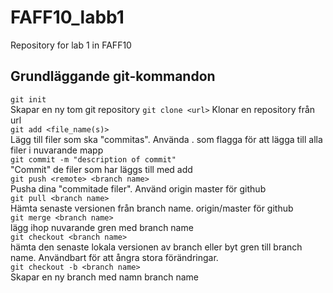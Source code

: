 # FAFF10_labb1
Repository for lab 1 in FAFF10
## Grundläggande git-kommandon ##
`git init`  
Skapar en ny tom git repository
`git clone <url>`
Klonar en repository från url  
`git add <file_name(s)>`  
Lägg till filer som ska "commitas". Använda . som flagga för att lägga till alla filer i nuvarande mapp  
`git commit -m "description of commit"`  
"Commit" de filer som har läggs till med add  
`git push <remote> <branch name>`  
Pusha dina "commitade filer". Använd origin master för github  
`git pull <branch name>`  
Hämta senaste versionen från branch name. origin/master för github  
`git merge <branch name>`  
lägg ihop nuvarande gren med  branch name  
`git checkout <branch name>`  
hämta den senaste lokala versionen av branch eller byt gren till branch name. Användbart för att ångra stora förändringar.  
`git checkout -b <branch name>`  
Skapar en ny branch med namn branch name

